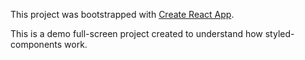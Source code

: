 This project was bootstrapped with [Create React App](https://github.com/facebookincubator/create-react-app).

This is a demo full-screen project created to understand how styled-components work.